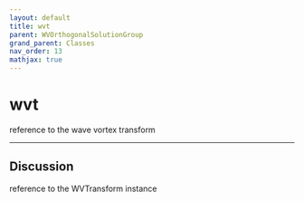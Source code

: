 ```yaml
---
layout: default
title: wvt
parent: WVOrthogonalSolutionGroup
grand_parent: Classes
nav_order: 13
mathjax: true
---
```


#  wvt

reference to the wave vortex transform


---

## Discussion

  reference to the WVTransform instance
  
